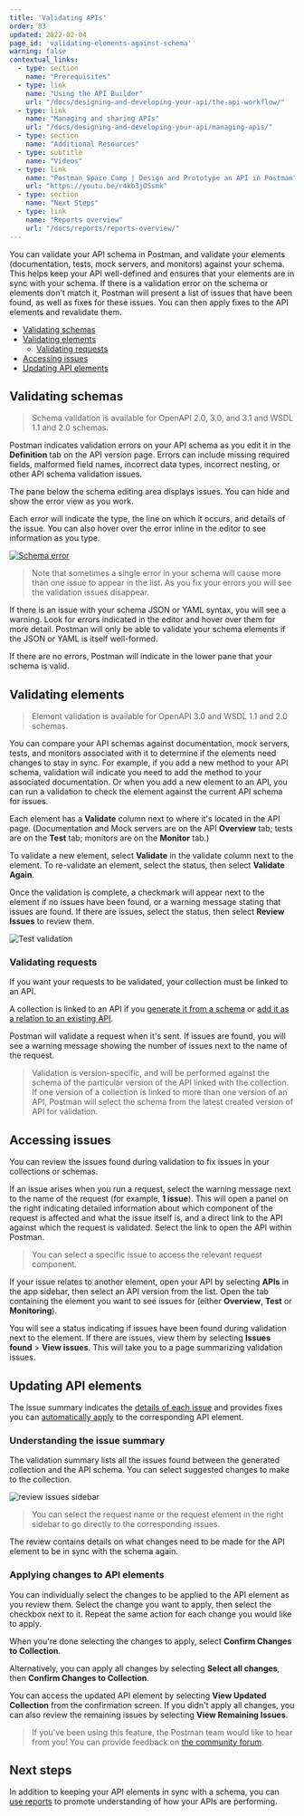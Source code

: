```yaml
---
title: 'Validating APIs'
order: 83
updated: 2022-02-04
page_id: 'validating-elements-against-schema'
warning: false
contextual_links:
  - type: section
    name: "Prerequisites"
  - type: link
    name: "Using the API Builder"
    url: "/docs/designing-and-developing-your-api/the-api-workflow/"
  - type: link
    name: "Managing and sharing APIs"
    url: "/docs/designing-and-developing-your-api/managing-apis/"
  - type: section
    name: "Additional Resources"
  - type: subtitle
    name: "Videos"
  - type: link
    name: "Postman Space Camp | Design and Prototype an API in Postman"
    url: "https://youtu.be/r4kb3jOSsmk"
  - type: section
    name: "Next Steps"
  - type: link
    name: "Reports overview"
    url: "/docs/reports/reports-overview/"
---
```


You can validate your API schema in Postman, and validate your elements (documentation, tests, mock servers, and monitors) against your schema. This helps keep your API well-defined and ensures that your elements are in sync with your schema. If there is a validation error on the schema or elements don't match it, Postman will present a list of issues that have been found, as well as fixes for these issues. You can then apply fixes to the API elements and revalidate them.

* [Validating schemas](#validating-schemas)
* [Validating elements](#validating-elements)
    * [Validating requests](#validating-requests)
* [Accessing issues](#accessing-issues)
* [Updating API elements](#updating-api-elements)

## Validating schemas

> Schema validation is available for OpenAPI 2.0, 3.0, and 3.1 and WSDL 1.1 and 2.0 schemas.

Postman indicates validation errors on your API schema as you edit it in the **Definition** tab on the API version page. Errors can include missing required fields, malformed field names, incorrect data types, incorrect nesting, or other API schema validation issues.

The pane below the schema editing area displays issues. You can hide and show the error view as you work.

Each error will indicate the type, the line on which it occurs, and details of the issue. You can also hover over the error inline in the editor to see information as you type.

[![Schema error](https://assets.postman.com/postman-docs/schema-validation-error-open-v9.jpg)](https://assets.postman.com/postman-docs/schema-validation-error-open-v9.jpg)

> Note that sometimes a single error in your schema will cause more than one issue to appear in the list. As you fix your errors you will see the validation issues disappear.

If there is an issue with your schema JSON or YAML syntax, you will see a warning. Look for errors indicated in the editor and hover over them for more detail. Postman will only be able to validate your schema elements if the JSON or YAML is itself well-formed.

If there are no errors, Postman will indicate in the lower pane that your schema is valid.

## Validating elements

> Element validation is available for OpenAPI 3.0 and WSDL 1.1 and 2.0 schemas.

You can compare your API schemas against documentation, mock servers, tests, and monitors associated with it to determine if the elements need changes to stay in sync. For example, if you add a new method to your API schema, validation will indicate you need to add the method to your associated documentation. Or when you add a new element to an API, you can run a validation to check the element against the current API schema for issues.

Each element has a **Validate** column next to where it's located in the API page. (Documentation and Mock servers are on the API **Overview** tab; tests are on the **Test** tab; monitors are on the **Monitor** tab.)

To validate a new element, select **Validate** in the validate column next to the element. To re-validate an element, select the status, then select **Validate Again**.

Once the validation is complete, a checkmark will appear next to the element if no issues have been found, or a warning message stating that issues are found. If there are issues, select the status, then select **Review Issues** to review them.

![Test validation](https://assets.postman.com/postman-docs/api-builder-test-validation.jpg)

### Validating requests

If you want your requests to be validated, your collection must be linked to an API.

A collection is linked to an API if you [generate it from a schema](/docs/designing-and-developing-your-api/defining-an-api/#generating-a-collection) or [add it as a relation to an existing API](/docs/designing-and-developing-your-api/developing-an-api/).

Postman will validate a request when it's sent. If issues are found, you will see a warning message showing the number of issues next to the name of the request.

> Validation is version-specific, and will be performed against the schema of the particular version of the API linked with the collection. If one version of a collection is linked to more than one version of an API, Postman will select the schema from the latest created version of API for validation.

## Accessing issues

You can review the issues found during validation to fix issues in your collections or schemas.

If an issue arises when you run a request, select the warning message next to the name of the request (for example, **1 issue**). This will open a panel on the right indicating detailed information about which component of the request is affected and what the issue itself is, and a direct link to the API against which the request is validated. Select the link to open the API within Postman.

> You can select a specific issue to access the relevant request component.

If your issue relates to another element, open your API by selecting **APIs** in the app sidebar, then select an API version from the list. Open the tab containing the element you want to see issues for (either **Overview**, **Test** or **Monitoring**).

You will see a status indicating if issues have been found during validation next to the element. If there are issues, view them by selecting **Issues found** > **View issues**. This will take you to a page summarizing validation issues.

## Updating API elements

The issue summary indicates the [details of each issue](#understanding-the-issue-summary) and provides fixes you can [automatically apply](#applying-changes-to-api-elements) to the corresponding API element.

### Understanding the issue summary

The validation summary lists all the issues found between the generated collection and the API schema. You can select suggested changes to make to the collection.

![review issues sidebar](https://assets.postman.com/postman-docs/api-builder-validation-sync.jpg)

> You can select the request name or the request element in the right sidebar to go directly to the corresponding issues.

The review contains details on what changes need to be made for the API element to be in sync with the schema again.

### Applying changes to API elements

You can individually select the changes to be applied to the API element as you review them. Select the change you want to apply, then select the checkbox next to it. Repeat the same action for each change you would like to apply.

When you're done selecting the changes to apply, select **Confirm Changes to Collection**.

Alternatively, you can apply all changes by selecting **Select all changes**, then **Confirm Changes to Collection**.

You can access the updated API element by selecting **View Updated Collection** from the confirmation screen. If you didn't apply all changes, you can also review the remaining issues by selecting **View Remaining Issues**.

> If you've been using this feature, the Postman team would like to hear from you! You can provide feedback on [the community forum](https://community.postman.com/t/user-feedback-updating-api-elements/13308).

## Next steps

In addition to keeping your API elements in sync with a schema, you can [use reports](/docs/reports/reports-overview/) to promote understanding of how your APIs are performing.
